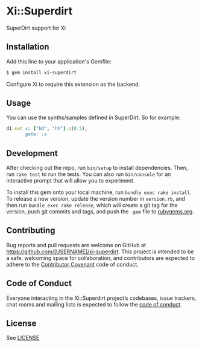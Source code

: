 # Xi::Superdirt

SuperDirt support for Xi


## Installation

Add this line to your application's Gemfile:

```ruby
$ gem install xi-superdirt
```

Configure Xi to require this extension as the backend.


## Usage

You can use the synths/samples defined in SuperDirt. So for example:

```ruby
d1.set s: ["bd", "hh"].p(0.5),
       gate: :s

```


## Development

After checking out the repo, run `bin/setup` to install dependencies. Then, run `rake test` to run the tests. You can also run `bin/console` for an interactive prompt that will allow you to experiment.

To install this gem onto your local machine, run `bundle exec rake install`. To release a new version, update the version number in `version.rb`, and then run `bundle exec rake release`, which will create a git tag for the version, push git commits and tags, and push the `.gem` file to [rubygems.org](https://rubygems.org).


## Contributing

Bug reports and pull requests are welcome on GitHub at https://github.com/[USERNAME]/xi-superdirt. This project is intended to be a safe, welcoming space for collaboration, and contributors are expected to adhere to the [Contributor Covenant](http://contributor-covenant.org) code of conduct.


## Code of Conduct

Everyone interacting in the Xi::Superdirt project’s codebases, issue trackers, chat rooms and mailing lists is expected to follow the [code of conduct](https://github.com/[USERNAME]/xi-superdirt/blob/master/CODE_OF_CONDUCT.md).


## License

See [LICENSE](LICENSE.txt)
